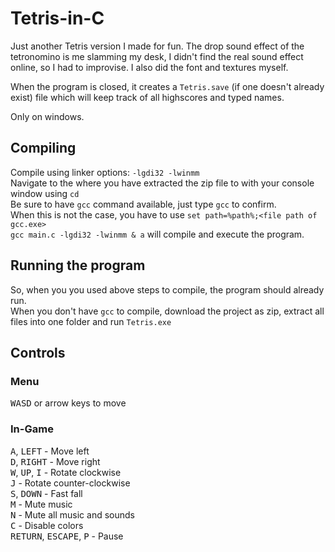 # Tetris-in-C

Just another Tetris version I made for fun.
The drop sound effect of the tetronomino is me slamming my desk, I didn't find the real sound effect online, so I had to improvise. I also did the font and textures myself.

When the program is closed, it creates a `Tetris.save` (if one doesn't already exist) file which will keep track of all highscores and typed names.

Only on windows.

## Compiling
Compile using linker options: `-lgdi32 -lwinmm` <br>
Navigate to the where you have extracted the zip file to with your console window using `cd` <br>
Be sure to have `gcc` command available, just type `gcc` to confirm. <br>
When this is not the case, you have to use `set path=%path%;<file path of gcc.exe>` <br>
`gcc main.c -lgdi32 -lwinmm & a` will compile and execute the program.

## Running the program
So, when you you used above steps to compile, the program should already run. <br>
When you don't have `gcc` to compile, download the project as zip, extract all files into one folder and run `Tetris.exe`


## Controls
### Menu
<kbd>W</kbd><kbd>A</kbd><kbd>S</kbd><kbd>D</kbd> or arrow keys to move
### In-Game
<kbd>A</kbd>, <kbd>LEFT</kbd> - Move left <br>
<kbd>D</kbd>, <kbd>RIGHT</kbd> - Move right <br>
<kbd>W</kbd>, <kbd>UP</kbd>, <kbd>I</kbd> - Rotate clockwise <br>
<kbd>J</kbd> - Rotate counter-clockwise <br>
<kbd>S</kbd>, <kbd>DOWN</kbd> - Fast fall <br>
<kbd>M</kbd> - Mute music <br>
<kbd>N</kbd> - Mute all music and sounds <br>
<kbd>C</kbd> - Disable colors <br>
<kbd>RETURN</kbd>, <kbd>ESCAPE</kbd>, <kbd>P</kbd> - Pause


